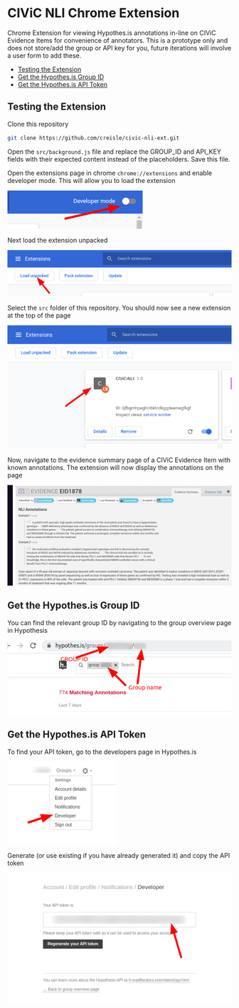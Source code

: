 # CIViC NLI Chrome Extension

Chrome Extension for viewing Hypothes.is annotations in-line on CIViC Evidence Items for convenience of annotators.
This is a prototype only and does not store/add the group or API key for you, future iterations will involve a user form to add these.

- [Testing the Extension](#testing-the-extension)
- [Get the Hypothes.is Group ID](#get-the-hypothesis-group-id)
- [Get the Hypothes.is API Token](#get-the-hypothesis-api-token)

## Testing the Extension

Clone this repository

```bash
git clone https://github.com/creisle/civic-nli-ext.git
```

Open the `src/background.js` file and replace the GROUP_ID and API_KEY fields with their expected content instead of the placeholders. Save this file.

Open the extensions page in chrome `chrome://extensions` and enable developer mode. This will allow you to load the extension

![dev mode](./images/chrome-dev-mode.png)

Next load the extension unpacked

![load unpacked](./images/chrome-load-unpacked.png)

Select the `src` folder of this repository. You should now see a new extension at the top of the page

![new ext](./images/chrome-new-ext.png)

Now, navigate to the evidence summary page of a CIViC Evidence Item with known annotations. The extension will now display the annotations on the page

![display](./images/civic-nli-annotations.png)


## Get the Hypothes.is Group ID

You can find the relevant group ID by navigating to the group overview page in Hypothesis

![hyp group ID](./images/hyp-group-id.png)

## Get the Hypothes.is API Token

To find your API token, go to the developers page in Hypothes.is

![developers page](./images/hyp-developer.png)

Generate (or use existing if you have already generated it) and copy the API token

![token](./images/hyp-token.png)

